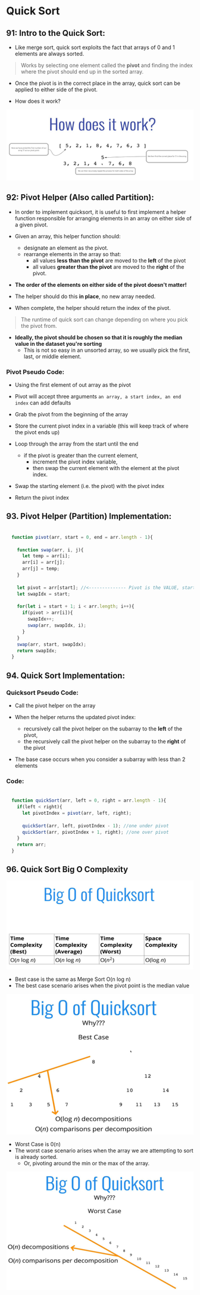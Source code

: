  
# Quick Sort

## 91: Intro to the Quick Sort:

- Like merge sort, quick sort exploits the fact that arrays of 0 and 1 elements are always sorted.

> Works by selecting one element called the **pivot** and finding the index where the pivot should end up in the sorted array.

- Once the pivot is in the correct place in the array, quick sort can be applied to either side of the pivot.

- How does it work?

![QS1](resources/QS1.jpg)

## 92: Pivot Helper (Also called Partition):

- In order to implement quicksort, it is useful to first implement a helper function responsible for arranging elements in an array on either side of a given pivot.

- Given an array, this helper function should:
  - designate an element as the pivot.
  - rearrange elements in the array so that:
    -  all values **less than the pivot** are moved to the **left** of the pivot
    -  all values **greater than the pivot** are moved to the **right** of the pivot.
- **The order of the elements on either side of the pivot doesn't matter!**
- The helper should do this **in place**, no new array needed.
- When complete, the helper should return the index of the pivot.

> The runtime of quick sort can change depending on where you pick the pivot from.

- **Ideally, the pivot should be chosen so that it is roughly the median value in the dataset you're sorting** 
  - This is not so easy in an unsorted array, so we usually pick the first, last, or middle element.

### Pivot Pseudo Code:
  - Using the first element of out array as the pivot

  - Pivot will accept three arguments `an array, a start index, an end index` can add defaults
  - Grab the pivot from the beginning of the array 
  - Store the current pivot index in a variable (this will keep track of where the pivot ends up)
  - Loop through the array from the start until the end
    - if the pivot is greater than the current element, 
      - increment the pivot index variable,
      - then swap the current element with the element at the pivot index.
  - Swap the starting element (i.e. the pivot) with the pivot index
  - Return the pivot index

## 93. Pivot Helper (Partition) Implementation:

```js

  function pivot(arr, start = 0, end = arr.length - 1){

    function swap(arr, i, j){
      let temp = arr[i];
      arr[i] = arr[j];
      arr[j] = temp;
    }
    
    let pivot = arr[start]; //<-------------- Pivot is the VALUE, start is the position!
    let swapIdx = start;
  
    for(let i = start + 1; i < arr.length; i++){
      if(pivot > arr[i]){
        swapIdx++;
        swap(arr, swapIdx, i);
      }
    }
    swap(arr, start, swapIdx);
    return swapIdx;
  }
```

## 94. Quick Sort Implementation:

### Quicksort Pseudo Code:

- Call the pivot helper on the array
- When the helper returns the updated pivot index: 
  - recursively call the pivot helper on the subarray to the **left** of the pivot, 
  - the recursively call the pivot helper on the subarray to the **right** of the pivot

- The base case occurs when you consider a subarray with less than 2 elements

### Code:

```js

  function quickSort(arr, left = 0, right = arr.length - 1){
    if(left < right){
      let pivotIndex = pivot(arr, left, right);

      quickSort(arr, left, pivotIndex - 1); //one under pivot
      quickSort(arr, pivotIndex + 1, right); //one over pivot
    }
    return arr;
  }

```

## 96. Quick Sort Big O Complexity

![QS2](resources/QS2.JPG)

- Best case is the same as Merge Sort O(n log n)
- The best case scenario arises when the pivot point is the median value

![QS3](resources/QS3.JPG)

- Worst Case is 0(n)
- The worst case scenario arises when the array we are attempting to sort is already sorted.
  - Or, pivoting around the min or the max of the array.

![QS4](resources/QS4.JPG)